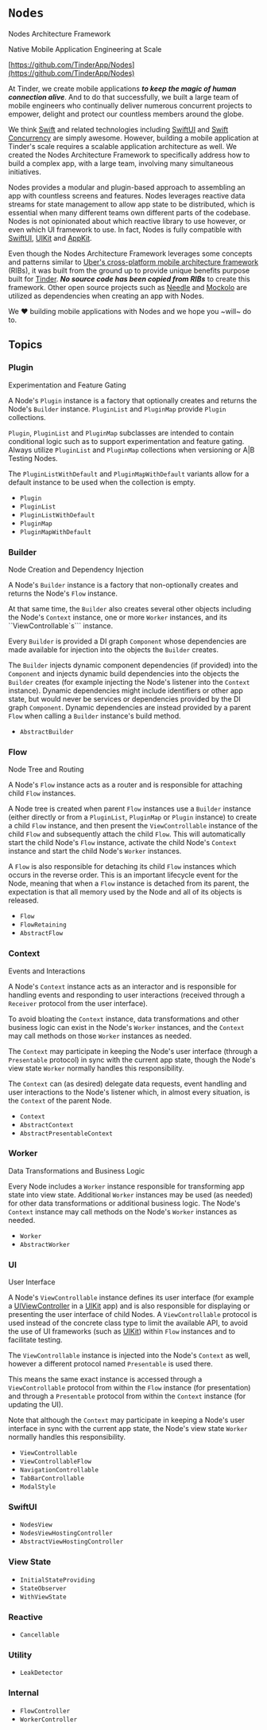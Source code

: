 # ``Nodes``

Nodes Architecture Framework

Native Mobile Application Engineering at Scale

[https://github.com/TinderApp/Nodes](https://github.com/TinderApp/Nodes)

At Tinder, we create mobile applications ***to keep the magic of human connection alive***. And to do that successfully, we built a large team of mobile engineers who continually deliver numerous concurrent projects to empower, delight and protect our countless members around the globe.

We think [Swift](https://developer.apple.com/swift) and related technologies including [SwiftUI](https://developer.apple.com/documentation/swiftui) and [Swift Concurrency](https://developer.apple.com/documentation/swift/swift_standard_library/concurrency) are simply awesome. However, building a mobile application at Tinder's scale requires a scalable application architecture as well. We created the Nodes Architecture Framework to specifically address how to build a complex app, with a large team, involving many simultaneous initiatives.

Nodes provides a modular and plugin-based approach to assembling an app with countless screens and features. Nodes leverages reactive data streams for state management to allow app state to be distributed, which is essential when many different teams own different parts of the codebase. Nodes is not opinionated about which reactive library to use however, or even which UI framework to use. In fact, Nodes is fully compatible with [SwiftUI](https://developer.apple.com/xcode/swiftui), [UIKit](https://developer.apple.com/documentation/uikit) and [AppKit](https://developer.apple.com/documentation/appkit).

Even though the Nodes Architecture Framework leverages some concepts and patterns similar to [Uber's cross-platform mobile architecture framework](https://github.com/uber/RIBs) (RIBs), it was built from the ground up to provide unique benefits purpose built for [Tinder](https://github.com/tinder). ***No source code has been copied from RIBs*** to create this framework. Other open source projects such as [Needle](https://github.com/uber/needle) and [Mockolo](https://github.com/uber/mockolo) are utilized as dependencies when creating an app with Nodes.

We ❤️ building mobile applications with Nodes and we hope you ~will~ do to.

## Topics

### Plugin

Experimentation and Feature Gating

A Node's `Plugin` instance is a factory that optionally creates and returns the Node's `Builder` instance. `PluginList` and `PluginMap` provide `Plugin` collections.

`Plugin`, `PluginList` and `PluginMap` subclasses are intended to contain conditional logic such as to support experimentation and feature gating. Always utilize `PluginList` and `PluginMap` collections when versioning or A|B Testing Nodes.

The `PluginListWithDefault` and `PluginMapWithDefault` variants allow for a default instance to be used when the collection is empty.

- ``Plugin``
- ``PluginList``
- ``PluginListWithDefault``
- ``PluginMap``
- ``PluginMapWithDefault``

### Builder

Node Creation and Dependency Injection

A Node's `Builder` instance is a factory that non-optionally creates and returns the Node's `Flow` instance.

At that same time, the `Builder` also creates several other objects including the Node's `Context` instance, one or more `Worker` instances, and its ``ViewControllable`s``` instance.

Every `Builder` is provided a DI graph `Component` whose dependencies are made available for injection into the objects the `Builder` creates.

The `Builder` injects dynamic component dependencies (if provided) into the `Component` and injects dynamic build dependencies into the objects the `Builder` creates (for example injecting the Node's listener into the `Context` instance). Dynamic dependencies might include identifiers or other app state, but would never be services or dependencies provided by the DI graph `Component`. Dynamic dependencies are instead provided by a parent `Flow` when calling a `Builder` instance's build method.

- ``AbstractBuilder``

### Flow

Node Tree and Routing

A Node's `Flow` instance acts as a router and is responsible for attaching child `Flow` instances.

A Node tree is created when parent `Flow` instances use a `Builder` instance (either directly or from a `PluginList`, `PluginMap` or `Plugin` instance) to create a child `Flow` instance, and then present the ``ViewControllable`` instance of the child `Flow` and subsequently attach the child `Flow`. This will automatically start the child Node's `Flow` instance, activate the child Node's `Context` instance and start the child Node's `Worker` instances.

A `Flow` is also responsible for detaching its child `Flow` instances which occurs in the reverse order. This is an important lifecycle event for the Node, meaning that when a `Flow` instance is detached from its parent, the expectation is that all memory used by the Node and all of its objects is released.

- ``Flow``
- ``FlowRetaining``
- ``AbstractFlow``

### Context

Events and Interactions

A Node's `Context` instance acts as an interactor and is responsible for handling events and responding to user interactions (received through a `Receiver` protocol from the user interface).

To avoid bloating the `Context` instance, data transformations and other business logic can exist in the Node's `Worker` instances, and the `Context` may call methods on those `Worker` instances as needed.

The `Context` may participate in keeping the Node's user interface (through a `Presentable` protocol) in sync with the current app state, though the Node's view state `Worker` normally handles this responsibility.

The `Context` can (as desired) delegate data requests, event handling and user interactions to the Node's listener which, in almost every situation, is the `Context` of the parent Node.

- ``Context``
- ``AbstractContext``
- ``AbstractPresentableContext``

### Worker

Data Transformations and Business Logic

Every Node includes a `Worker` instance responsible for transforming app state into view state. Additional `Worker` instances may be used (as needed) for other data transformations or additional business logic. The Node's `Context` instance may call methods on the Node's `Worker` instances as needed.

- ``Worker``
- ``AbstractWorker``

### UI

User Interface

A Node's ``ViewControllable`` instance defines its user interface (for example a [UIViewController](https://developer.apple.com/documentation/uikit/uiviewcontroller) in a [UIKit](https://developer.apple.com/documentation/uikit) app) and is also responsible for displaying or presenting the user interface of child Nodes. A ``ViewControllable`` protocol is used instead of the concrete class type to limit the available API, to avoid the use of UI frameworks (such as [UIKit](https://developer.apple.com/documentation/uikit)) within `Flow` instances and to facilitate testing.

The ``ViewControllable`` instance is injected into the Node's `Context` as well, however a different protocol named `Presentable` is used there.

This means the same exact instance is accessed through a ``ViewControllable`` protocol from within the `Flow` instance (for presentation) and through a `Presentable` protocol from within the `Context` instance (for updating the UI).

Note that although the `Context` may participate in keeping a Node's user interface in sync with the current app state, the Node's view state `Worker` normally handles this responsibility.

- ``ViewControllable``
- ``ViewControllableFlow``
- ``NavigationControllable``
- ``TabBarControllable``
- ``ModalStyle``

### SwiftUI

- ``NodesView``
- ``NodesViewHostingController``
- ``AbstractViewHostingController``

### View State

- ``InitialStateProviding``
- ``StateObserver``
- ``WithViewState``

### Reactive

- ``Cancellable``

### Utility

- ``LeakDetector``

### Internal

- ``FlowController``
- ``WorkerController``
